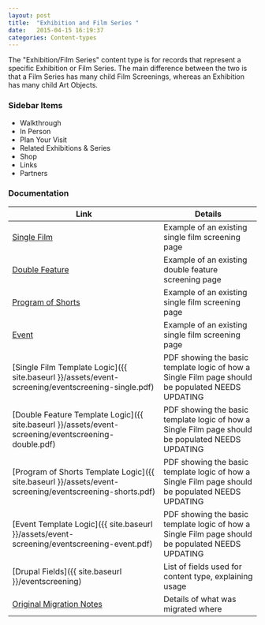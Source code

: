 ```yaml
---
layout: post
title:  "Exhibition and Film Series "
date:   2015-04-15 16:19:37
categories: Content-types
---
```


The "Exhibition/Film Series" content type is for records that represent a specific Exhibition or Film Series. The main difference between the two is that a Film Series has many child Film Screenings, whereas an Exhibition has many child Art Objects.


### Sidebar Items

* Walkthrough
* In Person
* Plan Your Visit
* Related Exhibitions & Series
* Shop
* Links
* Partners

### Documentation


Link    | Details
------- | -------
[Single Film](http://dev-bampfa-site.pantheon.berkeley.edu/content/wavemakers-0) | Example of an existing single film screening page
[Double Feature](http://dev-bampfa-site.pantheon.berkeley.edu/node/196350) | Example of an existing double feature screening page
[Program of Shorts](http://dev-bampfa-site.pantheon.berkeley.edu/node/196349) | Example of an existing single film screening page
[Event](http://dev-bampfa-site.pantheon.berkeley.edu/content/fake-non-film-event) | Example of an existing single film screening page
[Single Film Template Logic]({{ site.baseurl }}/assets/event-screening/eventscreening-single.pdf) | PDF showing the basic template logic of how a Single Film page should be populated NEEDS UPDATING
[Double Feature Template Logic]({{ site.baseurl }}/assets/event-screening/eventscreening-double.pdf) | PDF showing the basic template logic of how a Single Film page should be populated NEEDS UPDATING
[Program of Shorts Template Logic]({{ site.baseurl }}/assets/event-screening/eventscreening-shorts.pdf) | PDF showing the basic template logic of how a Single Film page should be populated NEEDS UPDATING
[Event Template Logic]({{ site.baseurl }}/assets/event-screening/eventscreening-event.pdf) | PDF showing the basic template logic of how a Single Film page should be populated NEEDS UPDATING
[Drupal Fields]({{ site.baseurl }}/eventscreening) | List of fields used for content type, explaining usage
[Original Migration Notes](https://docs.google.com/spreadsheets/d/13N64syj01VcXfKmndizalrpk-0yR-1y7reUtYZF5AEI/edit?usp=sharing) | Details of what was migrated where